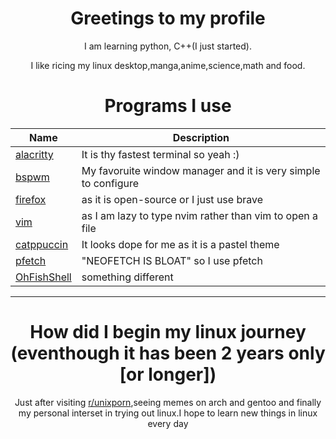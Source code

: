 <div align="center">
  
  <h1>Greetings to my profile </h1>
  <p>I am learning python, C++(I just started).</p>
  <p> I like ricing my linux desktop,manga,anime,science,math and food.</p> 

  # Programs I use
  | Name | Description |
  |------|-------------|
  |[alacritty](https://github.com/alacritty/alacritty)| It is thy fastest terminal so yeah :)|
  |[bspwm](https://github.com/baskerville/bspwm)|My favoruite window manager and it is very simple to configure|
  |[firefox](https://www.mozilla.org/en-US/firefox/new/?redirect_source=firefox-com)|as it is open-source or I just use brave|
  |[vim](https://github.com/vim/vim)| as I am lazy to type nvim rather than vim to open a file|
  |[catppuccin](https://github.com/catppuccin/catppuccin)|It looks dope for me as it is a pastel theme|
  |[pfetch](https://github.com/dylanaraps/pfetch)|"NEOFETCH IS BLOAT" so I use pfetch|
  |[OhFishShell](https://github.com/oh-my-fish/oh-my-fish)|something different|
  --------------------------------------------------------------------------------------------------------------------------
  # How did I begin my linux journey (eventhough it has been 2 years only [or longer])
 Just after visiting [r/unixporn](https://www.reddit.com/r/unixporn),seeing memes on arch and gentoo and finally my personal interset in trying out linux.I hope to learn new things in linux every day 
  
